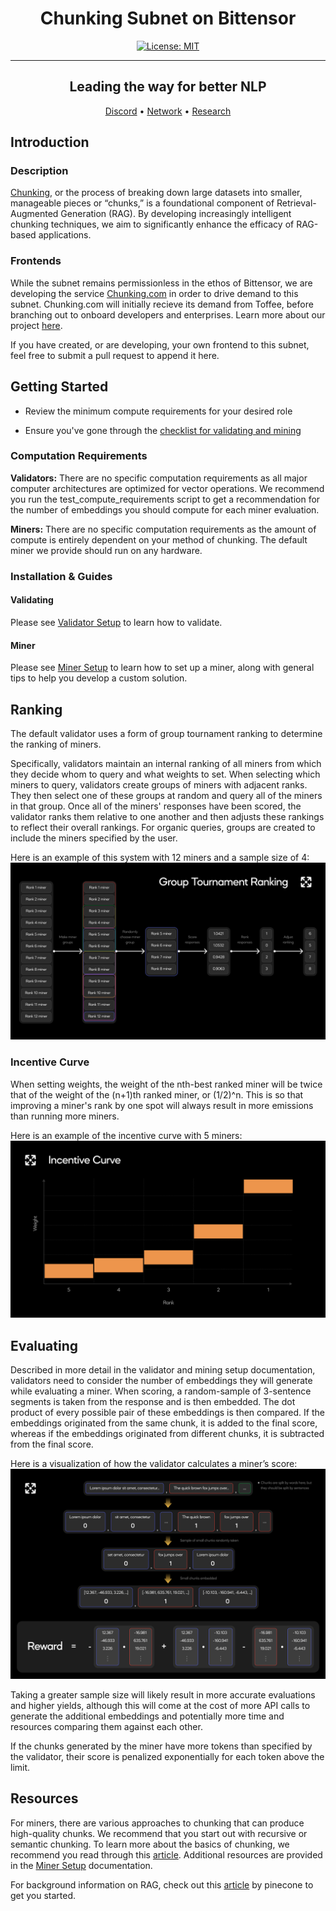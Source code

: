 <div align="center">

# **Chunking Subnet on Bittensor** <!-- omit in toc -->

[![License: MIT](https://img.shields.io/badge/License-MIT-yellow.svg)](https://opensource.org/licenses/MIT) 

---

## Leading the way for better NLP <!-- omit in toc -->

[Discord](https://discord.gg/bittensor) • [Network](https://taostats.io/) • [Research](https://bittensor.com/whitepaper)
</div>

## Introduction

### Description

[Chunking](./docs/chunking.md), or the process of breaking down large datasets into smaller, manageable pieces or “chunks,” is a foundational component of Retrieval-Augmented Generation (RAG). By developing increasingly intelligent chunking techniques, we aim to significantly enhance the efficacy of RAG-based applications. 

### Frontends

While the subnet remains permissionless in the ethos of Bittensor, we are developing the service [Chunking.com](https://chunking.com) in order to drive demand to this subnet. Chunking.com will initially recieve its demand from Toffee, before branching out to onboard developers and enterprises. Learn more about our project [here](https://vectorchat.ai).

If you have created, or are developing, your own frontend to this subnet, feel free to submit a pull request to append it here.

## Getting Started

- Review the minimum compute requirements for your desired role

- Ensure you've gone through the [checklist for validating and mining](https://docs.bittensor.com/subnets/checklist-for-validating-mining)

### Computation Requirements

**Validators:** There are no specific computation requirements as all major computer architectures are optimized for vector operations. We recommend you run the test_compute_requirements script to get a recommendation for the number of embeddings you should compute for each miner evaluation.

**Miners:** There are no specific computation requirements as the amount of compute is entirely dependent on your method of chunking. The default miner we provide should run on any hardware.

### Installation & Guides

#### Validating

Please see [Validator Setup](./docs/validator_setup.md) to learn how to validate.

#### Miner

Please see [Miner Setup](./docs/miner_setup.md) to learn how to set up a miner, along with general tips to help you develop a custom solution.

## Ranking

The default validator uses a form of group tournament ranking to determine the ranking of miners. 

Specifically, validators maintain an internal ranking of all miners from which they decide whom to query and what weights to set. When selecting which miners to query, validators create groups of miners with adjacent ranks. They then select one of these groups at random and query all of the miners in that group. Once all of the miners' responses have been scored, the validator ranks them relative to one another and then adjusts these rankings to reflect their overall rankings. For organic queries, groups are created to include the miners specified by the user.

Here is an example of this system with 12 miners and a sample size of 4:
![ranking_visualization](./assets/ranking_visualization.png)

### Incentive Curve
When setting weights, the weight of the nth-best ranked miner will be twice that of the weight of the (n+1)th ranked miner, or (1/2)^n. This is so that improving a miner's rank by one spot will always result in more emissions than running more miners.

Here is an example of the incentive curve with 5 miners:
![incentive_curve](./assets/incentive_curve.png)


## Evaluating

Described in more detail in the validator and mining setup documentation, validators need to consider the number of embeddings they will generate while evaluating a miner. When scoring, a random-sample of 3-sentence segments is taken from the response and is then embedded. The dot product of every possible pair of these embeddings is then compared. If the embeddings originated from the same chunk, it is added to the final score, whereas if the embeddings originated from different chunks, it is subtracted from the final score.

Here is a visualization of how the validator calculates a miner’s score:
![evaluations](./assets/evaluations.png)

Taking a greater sample size will likely result in more accurate evaluations and higher yields, although this will come at the cost of more API calls to generate the additional embeddings and potentially more time and resources comparing them against each other. 

If the chunks generated by the miner have more tokens than specified by the validator, their score is penalized exponentially for each token above the limit.

## Resources

For miners, there are various approaches to chunking that can produce high-quality chunks. We recommend that you start out with recursive or semantic chunking. To learn more about the basics of chunking, we recommend you read through this [article](https://www.pinecone.io/learn/chunking-strategies/). Additional resources are provided in the [Miner Setup](./docs/miner_setup.md) documentation.

For background information on RAG, check out this [article](https://www.pinecone.io/learn/retrieval-augmented-generation/) by pinecone to get you started.

